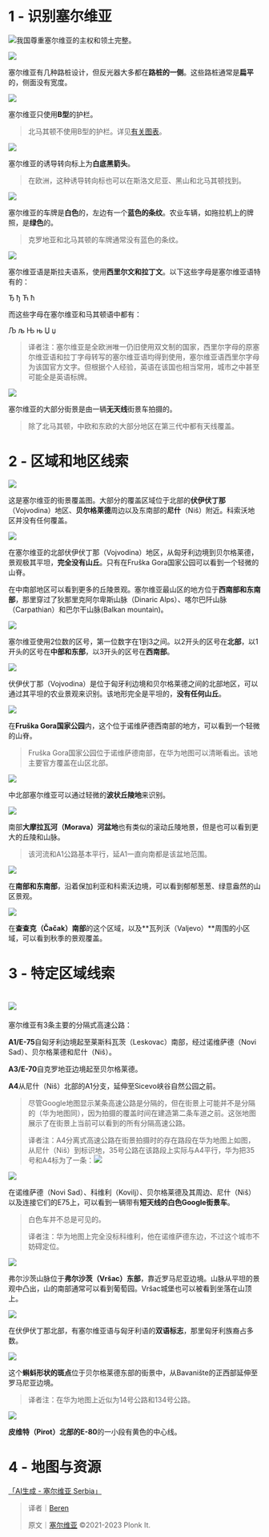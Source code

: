 # 1 - 识别塞尔维亚
![我国尊重塞尔维亚的主权和领土完整。](https://cdn.nlark.com/yuque/0/2023/png/38520669/1693016065791-be43ea1a-edce-41b3-a49a-cccb0ce0c844.png)

![](https://cdn.nlark.com/yuque/0/2023/png/38520669/1693016674087-255448e7-2d84-4452-98a3-f1e376461a36.png)

塞尔维亚有几种路桩设计，但反光器大多都在**路桩的一侧**。这些路桩通常是**扁平**的，侧面没有宽度。

![](https://cdn.nlark.com/yuque/0/2023/png/38520669/1693016565545-f6b06325-7cb9-41f5-ba94-289aeed2c90d.png)

塞尔维亚只使用**B型**的护栏。

> 北马其顿不使用B型的护栏。详见[有关图表](https://www.yuque.com/chaofun/tuxun/diagram)。
>

![](https://cdn.nlark.com/yuque/0/2023/png/38520669/1693016585733-e783a4ab-d183-42e8-87b7-8ecfd962f022.png)

塞尔维亚的诱导转向标上为**白底黑箭头**。

> 在欧洲，这种诱导转向标也可以在斯洛文尼亚、黑山和北马其顿找到。
>

![](https://cdn.nlark.com/yuque/0/2023/png/38520669/1693016596705-135ed8b8-2554-42d7-a0b2-73b2184266e9.png)

塞尔维亚的车牌是**白色**的，左边有一个**蓝色的条纹**。农业车辆，如拖拉机上的牌照，是**绿色**的。

> 克罗地亚和北马其顿的车牌通常没有蓝色的条纹。
>

![](https://cdn.nlark.com/yuque/0/2023/png/38520669/1693016606607-18d1812b-4e47-4b68-a23c-376cd8f1fa2f.png)

塞尔维亚语是斯拉夫语系，使用**西里尔文和拉丁文**。以下这些字母是塞尔维亚语特有的：

Ђ ђ           Ћ ћ

而这些字母在塞尔维亚和马其顿语中都有：

Љ љ       Њ њ       Џ џ

> 译者注：塞尔维亚是全欧洲唯一仍旧使用双文制的国家，西里尔字母的原塞尔维亚语和拉丁字母转写的塞尔维亚语均得到使用，塞尔维亚语西里尔字母为该国官方文字。但根据个人经验，英语在该国也相当常用，城市之中甚至可能全是英语标牌。
>

![](https://cdn.nlark.com/yuque/0/2023/png/38520669/1693016613544-2a72c0a5-a0a0-4640-9dd8-9e71aac9a99d.png)

塞尔维亚的大部分街景是由一辆**无天线**街景车拍摄的。

> 除了北马其顿，中欧和东欧的大部分地区在第三代中都有天线覆盖。
>

# 2 - 区域和地区线索
![](https://cdn.nlark.com/yuque/0/2023/png/38520669/1693018374524-0ddfedaa-2c86-431e-a327-d016743d93f0.png)

这是塞尔维亚的街景覆盖图。大部分的覆盖区域位于北部的**伏伊伏丁那**（Vojvodina）地区、**贝尔格莱德**周边以及东南部的**尼什**（Niš）附近。科索沃地区并没有任何覆盖。

![](https://cdn.nlark.com/yuque/0/2023/jpeg/38520669/1693018397006-0a5a941e-487d-4edb-914d-e82aeeb03ef3.jpeg)

在塞尔维亚的北部伏伊伏丁那（Vojvodina）地区，从匈牙利边境到贝尔格莱德，景观极其平坦，**完全没有山丘**。只有在Fruška Gora国家公园可以看到一个轻微的山脊。

在中南部地区可以看到更多的丘陵景观。塞尔维亚最山区的地方位于**西南部和东南部**，那里穿过了狄那里克阿尔卑斯山脉（Dinaric Alps）、喀尔巴阡山脉（Carpathian）和巴尔干山脉(Balkan mountain)。

![](https://cdn.nlark.com/yuque/0/2023/png/38520669/1693018407911-5da2d30f-964f-41a9-b69e-81a01413bbd9.png)

塞尔维亚使用2位数的区号，第一位数字在1到3之间。以2开头的区号在**北部**，以1开头的区号在**中部和东部**，以3开头的区号在**西南部**。

![](https://cdn.nlark.com/yuque/0/2023/png/38520669/1693018435159-9394a374-39c3-41d4-a6bb-77c8faf11d33.png)

伏伊伏丁那（Vojvodina）是位于匈牙利边境和贝尔格莱德之间的北部地区，可以通过其平坦的农业景观来识别。该地形完全是平坦的，**没有任何山丘**。

![](https://cdn.nlark.com/yuque/0/2023/png/38520669/1693018447240-5d07e616-53c1-49cb-bff8-c1191160a68f.png)

在**Fruška Gora国家公园**内，这个位于诺维萨德西南部的地方，可以看到一个轻微的山脊。

> Fruška Gora国家公园位于诺维萨德南部，在华为地图可以清晰看出。该地主要官方覆盖在山区北部。
>

![](https://cdn.nlark.com/yuque/0/2023/png/38520669/1693018457051-9e70eb21-61cf-4eb1-89e4-4be9a7d35026.png)

中北部塞尔维亚可以通过轻微的**波状丘陵地**来识别。

![](https://cdn.nlark.com/yuque/0/2023/png/38520669/1693018513836-d465a35a-3353-4812-af79-14b9b36a3002.png)

南部**大摩拉瓦河（Morava）河盆地**也有类似的滚动丘陵地景，但是也可以看到更大的丘陵和山脉。

> 该河流和A1公路基本平行，延A1一直向南都是该盆地范围。
>

![](https://cdn.nlark.com/yuque/0/2023/png/38520669/1693018527774-6d5cf3c6-8f68-4e4d-a500-533f92982449.png)

在**南部和东南部**，沿着保加利亚和科索沃边境，可以看到郁郁葱葱、绿意盎然的山区景观。

![](https://cdn.nlark.com/yuque/0/2023/png/38520669/1693018470603-07008488-4b9e-478e-9083-7c653559f4ce.png)

在**查查克（Čačak）南部**的这个区域，以及**瓦列沃（Valjevo）**周围的小区域，可以看到秋季的景观覆盖。

# 3 - 特定区域线索
# ![](https://cdn.nlark.com/yuque/0/2023/png/38520669/1693022171581-2f9f3298-cf25-464e-87d3-4cd2dda4a301.png)
塞尔维亚有3条主要的分隔式高速公路：

**A1/E-75**自匈牙利边境起至莱斯科瓦茨（Leskovac）南部，经过诺维萨德（Novi Sad）、贝尔格莱德和尼什（Niš）。

**A3/E-70**自克罗地亚边境起至贝尔格莱德。

**A4**从尼什（Niš）北部的A1分支，延伸至Sicevo峡谷自然公园之前。

> 尽管Google地图显示某条高速公路是分隔的，但在街景上可能并不是分隔的（华为地图同），因为拍摄的覆盖时间在建造第二条车道之前。这张地图展示了在街景上当前可以看到的所有分隔高速公路。
>
> 译者注：A4分离式高速公路在街景拍摄时的存在路段在华为地图上如图，从尼什（Niš）到标识地，35号公路在该路段上实际与A4平行，华为把35号和A4标为了一条：![](https://cdn.nlark.com/yuque/0/2023/png/38520669/1693023502196-0e717a49-be53-4442-9f97-b834334a88c1.png)
>

![](https://cdn.nlark.com/yuque/0/2023/png/38520669/1693022204401-32d14cfc-c2d5-4fd7-a871-04694666e464.png)

在诺维萨德（Novi Sad）、科维利（Kovilj）、贝尔格莱德及其周边、尼什（Niš）以及连接它们的E75上，可以看到一辆带有**短天线的白色Google街景车**。

> 白色车并不总是可见的。
>
> 译者注：华为地图上完全没标科维利，他在诺维萨德东边，不过这个城市不妨碍定位。
>

![](https://cdn.nlark.com/yuque/0/2023/png/38520669/1693022232272-78e535ba-dd9c-404a-bc63-664ef69a031e.png)

弗尔沙茨山脉位于**弗尔沙茨（Vršac）东部**，靠近罗马尼亚边境。山脉从平坦的景观中凸出，山的南部通常可以看到葡萄园。Vršac城堡也可以被看到坐落在山顶上。

![](https://cdn.nlark.com/yuque/0/2023/png/38520669/1693022245500-b2489c7a-72c7-43c9-9800-b1ffc546f8a2.png)

在伏伊伏丁那北部，有塞尔维亚语与匈牙利语的**双语标志**，那里匈牙利族裔占多数。

![](https://cdn.nlark.com/yuque/0/2023/png/38520669/1693022252593-b7599629-2586-4177-aac1-a461523e9157.png)

这个**蝌蚪形状的斑点**位于贝尔格莱德东部的街景中，从Bavanište的正西部延伸至罗马尼亚边境。

> 译者注：在华为地图上近似为14号公路和134号公路。
>

![](https://cdn.nlark.com/yuque/0/2023/png/38520669/1693022262111-aaf9bffa-96a4-42c7-8387-4470be970636.png)

**皮维特（Pirot）**北部的**E-80**的一小段有黄色的中心线。

# 4 - 地图与资源
[「AI生成 - 塞尔维亚 Serbia」](https://tuxun.fun/maps_detail?mapsId=1460)



> 译者｜[Beren](https://tuxun.fun/user/283812)
>
> 原文｜[塞尔维亚](https://www.plonkit.net/serbia) ©2021-2023 Plonk It.
>

